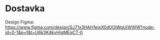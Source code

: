 # Dostavka
Design Figma: https://www.figma.com/design/SJ71x3HAH1ejxX0d0OiWpU/WWW?node-id=0-1&p=f&t=U6k3K4kyHjgMEqCT-0
